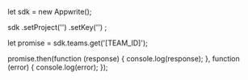 let sdk = new Appwrite();

sdk
    .setProject('')
    .setKey('')
;

let promise = sdk.teams.get('[TEAM_ID]');

promise.then(function (response) {
    console.log(response);
}, function (error) {
    console.log(error);
});